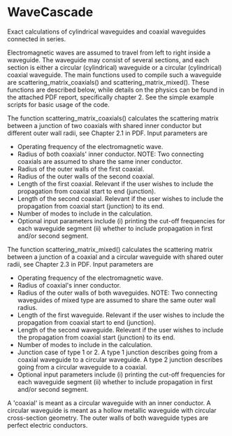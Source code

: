 # WaveCascade
Exact calculations of cylindrical waveguides and coaxial waveguides connected in series.

Electromagnetic waves are assumed to travel from left to right inside a waveguide. The waveguide may consist of several sections, and each section is either a circular (cylindrical) waveguide or a circular (cylindrical) coaxial waveguide. The main functions used to compile such a waveguide are scattering_matrix_coaxials() and scattering_matrix_mixed(). These functions are described below, while details on the physics can be found in the attached PDF report, specifically chapter 2. See the simple example scripts for basic usage of the code.

The function scattering_matrix_coaxials() calculates the scattering matrix between a junction of two coaxials with shared inner conductor but different outer wall radii, see Chapter 2.1 in PDF. Input parameters are
- Operating frequency of the electromagnetic wave.
- Radius of both coaxials' inner conductor. NOTE: Two connecting coaxials are assumed to share the same inner conductor.
- Radius of the outer walls of the first coaxial.
- Radius of the outer walls of the second coaxial.
- Length of the first coaxial. Relevant if the user wishes to include the propagation from coaxial start to end (junction).
- Length of the second coaxial. Relevant if the user wishes to include the propagation from coaxial start (junction) to its end.
- Number of modes to include in the calculation.
- Optional input parameters include (i) printing the cut-off frequencies for each waveguide segment (ii) whether to include propagation in first and/or second segment.

The function scattering_matrix_mixed() calculates the scattering matrix between a junction of a coaxial and a circular waveguide with shared outer radii, see Chapter 2.3 in PDF. Input parameters are
- Operating frequency of the electromagnetic wave.
- Radius of coaxial's inner conductor. 
- Radius of the outer walls of both waveguides. NOTE: Two connecting waveguides of mixed type are assumed to share the same outer wall radius.
- Length of the first waveguide. Relevant if the user wishes to include the propagation from coaxial start to end (junction).
- Length of the second waveguide. Relevant if the user wishes to include the propagation from coaxial start (junction) to its end.
- Number of modes to include in the calculation.
- Junction case of type 1 or 2. A type 1 junction describes going from a coaxial waveguide to a circular waveguide. A type 2 junction describes going from a circular waveguide to a coaxial.
- Optional input parameters include (i) printing the cut-off frequencies for each waveguide segment (ii) whether to include propagation in first and/or second segment.

A 'coaxial' is meant as a circular waveguide with an inner conductor. A circular waveguide is meant as a hollow metallic waveguide with circular cross-section geometry. The outer walls of both waveguide types are perfect electric conductors.
